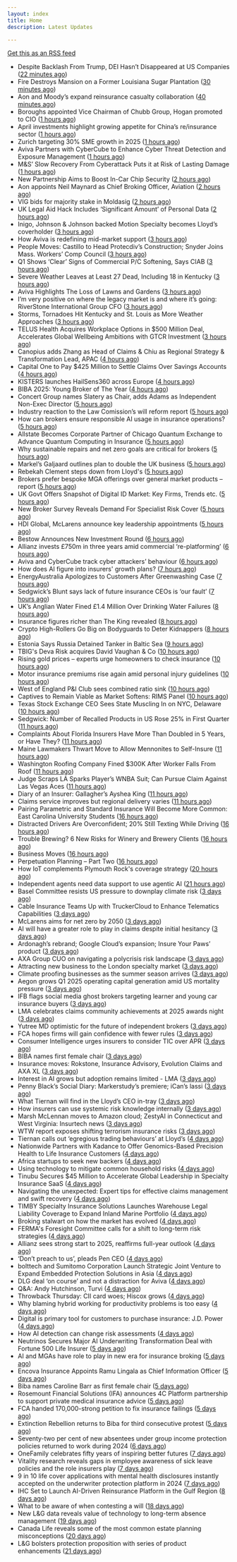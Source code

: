 ```yaml
---
layout: index
title: Home
description: Latest Updates

---
```


[Get this as an RSS feed](/feed.rss)

<!-- news_marker starts -->
- Despite Backlash From Trump, DEI Hasn’t Disappeared at US Companies ([22 minutes ago](https://www.insurancejournal.com/news/national/2025/05/19/824379.htm))
- Fire Destroys Mansion on a Former Louisiana Sugar Plantation ([30 minutes ago](https://www.insurancejournal.com/news/southcentral/2025/05/19/824378.htm))
- Aon and Moody’s expand reinsurance casualty collaboration ([40 minutes ago](https://www.reinsurancene.ws/aon-and-moodys-expand-reinsurance-casualty-collaboration/))
- Boroughs appointed Vice Chairman of Chubb Group, Hogan promoted to CIO ([1 hours ago](https://www.reinsurancene.ws/boroughs-appointed-vice-chairman-of-chubb-group-hogan-promoted-to-cio/))
- April investments highlight growing appetite for China’s re/insurance sector ([1 hours ago](https://www.reinsurancene.ws/april-investments-highlight-growing-appetite-for-chinas-re-insurance-sector/))
- Zurich targeting 30% SME growth in 2025 ([1 hours ago](https://www.postonline.co.uk/news/7957779/zurich-targeting-30-sme-growth-in-2025))
- Aviva Partners with CyberCube to Enhance Cyber Threat Detection and Exposure Management ([1 hours ago](https://www.insurtechinsights.com/aviva-partners-with-cybercube-to-enhance-cyber-threat-detection-and-exposure-management/))
- M&S’ Slow Recovery From Cyberattack Puts it at Risk of Lasting Damage ([1 hours ago](https://www.insurancejournal.com/news/international/2025/05/19/824356.htm))
- New Partnership Aims to Boost In-Car Chip Security ([2 hours ago](https://insurance-edge.net/2025/05/19/new-partnership-aims-to-boost-in-car-chip-security/))
- Aon appoints Neil Maynard as Chief Broking Officer, Aviation ([2 hours ago](https://www.reinsurancene.ws/aon-appoints-neil-maynard-as-chief-broking-officer-aviation/))
- VIG bids for majority stake in Moldasig ([2 hours ago](https://www.reinsurancene.ws/vig-bids-for-majority-stake-in-moldasig/))
- UK Legal Aid Hack Includes ‘Significant Amount’ of Personal Data ([2 hours ago](https://www.insurancejournal.com/news/international/2025/05/19/824353.htm))
- Inigo, Johnson & Johnson backed Motion Specialty becomes Lloyd’s coverholder ([3 hours ago](https://www.reinsurancene.ws/inigo-johnson-johnson-backed-motion-specialty-becomes-lloyds-coverholder/))
- How Aviva is redefining mid-market support ([3 hours ago](https://www.insurancebusinessmag.com/uk/news/breaking-news/how-aviva-is-redefining-midmarket-support-535375.aspx))
- People Moves: Castillo to Head Protecdiv’s Construction; Snyder Joins Mass. Workers’ Comp Council ([3 hours ago](https://www.insurancejournal.com/news/east/2025/05/19/823716.htm))
- Q1 Shows ‘Clear’ Signs of Commercial P/C Softening, Says CIAB ([3 hours ago](https://www.insurancejournal.com/news/national/2025/05/19/824328.htm))
- Severe Weather Leaves at Least 27 Dead, Including 18 in Kentucky ([3 hours ago](https://www.insurancejournal.com/news/southeast/2025/05/19/824341.htm))
- Aviva Highlights The Loss of Lawns and Gardens ([3 hours ago](https://insurance-edge.net/2025/05/19/aviva-highlights-the-loss-of-lawns-and-gardens/))
- I’m very positive on where the legacy market is and where it’s going: RiverStone International Group CFO ([3 hours ago](https://www.reinsurancene.ws/im-very-positive-on-where-the-legacy-market-is-and-where-its-going-riverstone-international-group-cfo/))
- Storms, Tornadoes Hit Kentucky and St. Louis as More Weather Approaches ([3 hours ago](https://www.insurancejournal.com/news/southeast/2025/05/19/824329.htm))
- TELUS Health Acquires Workplace Options in $500 Million Deal, Accelerates Global Wellbeing Ambitions with GTCR Investment ([3 hours ago](https://www.insurtechinsights.com/telus-health-acquires-workplace-options-in-500-million-deal-accelerates-global-wellbeing-ambitions-with-gtcr-investment/))
- Canopius adds Zhang as Head of Claims & Chiu as Regional Strategy & Transformation Lead, APAC ([4 hours ago](https://www.reinsurancene.ws/canopius-adds-zhang-as-head-of-claims-chiu-as-regional-strategy-transformation-lead-apac/))
- Capital One to Pay $425 Million to Settle Claims Over Savings Accounts ([4 hours ago](https://www.insurancejournal.com/news/east/2025/05/19/824323.htm))
- KISTERS launches HailSens360 across Europe ([4 hours ago](https://www.reinsurancene.ws/kisters-launches-hailsens360-across-europe/))
- BIBA 2025: Young Broker of The Year ([4 hours ago](https://insurance-edge.net/2025/05/19/biba-2025-young-broker-of-the-year/))
- Concert Group names Slatery as Chair, adds Adams as Independent Non-Exec Director ([5 hours ago](https://www.reinsurancene.ws/concert-group-names-slatery-as-chair-adds-adams-as-independent-non-exec-director/))
- Industry reaction to the Law Comission’s will reform report ([5 hours ago](https://ifamagazine.com/industry-reaction-to-the-law-comissions-will-reform-report/))
- How can brokers ensure responsible AI usage in insurance operations? ([5 hours ago](https://www.insurancebusinessmag.com/uk/news/technology/how-can-brokers-ensure-responsible-ai-usage-in-insurance-operations-536137.aspx))
- Allstate Becomes Corporate Partner of Chicago Quantum Exchange to Advance Quantum Computing in Insurance ([5 hours ago](https://www.insurtechinsights.com/allstate-becomes-corporate-partner-of-chicago-quantum-exchange-to-advance-quantum-computing-in-insurance/))
- Why sustainable repairs and net zero goals are critical for brokers ([5 hours ago](https://www.insurancebusinessmag.com/uk/news/environmental/why-sustainable-repairs-and-net-zero-goals-are-critical-for-brokers-536136.aspx))
- Markel’s Galjaard outlines plan to double the UK business ([5 hours ago](https://www.postonline.co.uk/news/7957775/markels-galjaard-outlines-plan-to-double-the-uk-business))
- Rebekah Clement steps down from Lloyd's ([5 hours ago](https://www.insurancebusinessmag.com/uk/news/breaking-news/rebekah-clement-steps-down-from-lloyds-536135.aspx))
- Brokers prefer bespoke MGA offerings over general market products – report ([5 hours ago](https://www.insurancebusinessmag.com/uk/news/breaking-news/brokers-prefer-bespoke-mga-offerings-over-general-market-products--report-536134.aspx))
- UK Govt Offers Snapshot of Digital ID Market: Key Firms, Trends etc. ([5 hours ago](https://insurance-edge.net/2025/05/19/uk-govt-offers-snapshot-of-digital-id-market-key-firms-trends-etc/))
- New Broker Survey Reveals Demand For Specialist Risk Cover ([5 hours ago](https://insurance-edge.net/2025/05/19/new-broker-survey-reveals-demand-for-specialist-risk-cover/))
- HDI Global, McLarens announce key leadership appointments ([5 hours ago](https://www.insurancebusinessmag.com/uk/news/breaking-news/hdi-global-mclarens-announce-key-leadership-appointments-536132.aspx))
- Bestow Announces New Investment Round ([6 hours ago](https://insurance-edge.net/2025/05/19/bestow-announces-new-investment-round/))
- Allianz invests £750m in three years amid commercial ‘re-platforming’ ([6 hours ago](https://www.postonline.co.uk/news/7957771/allianz-invests-ps750m-in-three-years-amid-commercial-replatforming))
- Aviva and CyberCube track cyber attackers’ behaviour ([6 hours ago](https://www.postonline.co.uk/news/7957778/aviva-and-cybercube-track-cyber-attackers-behaviour))
- How does AI figure into insurers' growth plans? ([7 hours ago](https://www.dig-in.com/list/how-does-ai-figure-into-insurers-growth-plans))
- EnergyAustralia Apologizes to Customers After Greenwashing Case ([7 hours ago](https://www.insurancejournal.com/news/international/2025/05/19/824194.htm))
- Sedgwick’s Blunt says lack of future insurance CEOs is ‘our fault’ ([7 hours ago](https://www.postonline.co.uk/news/7957772/sedgwicks-blunt-says-lack-of-future-insurance-ceos-is-our-fault))
- UK’s Anglian Water Fined £1.4 Million Over Drinking Water Failures ([8 hours ago](https://www.insurancejournal.com/news/international/2025/05/19/824185.htm))
- Insurance figures richer than The King revealed ([8 hours ago](https://www.postonline.co.uk/news/7957777/insurance-figures-richer-than-the-king-revealed))
- Crypto High-Rollers Go Big on Bodyguards to Deter Kidnappers ([8 hours ago](https://www.insurancejournal.com/news/international/2025/05/19/824178.htm))
- Estonia Says Russia Detained Tanker in Baltic Sea ([9 hours ago](https://www.insurancejournal.com/news/international/2025/05/19/824175.htm))
- TBIG's Deva Risk acquires David Vaughan & Co ([10 hours ago](https://www.insurancebusinessmag.com/uk/news/breaking-news/tbigs-deva-risk-acquires-david-vaughan-and-co-536120.aspx))
- Rising gold prices – experts urge homeowners to check insurance ([10 hours ago](https://www.insurancebusinessmag.com/uk/news/property-insurance/rising-gold-prices--experts-urge-homeowners-to-check-insurance-536119.aspx))
- Motor insurance premiums rise again amid personal injury guidelines ([10 hours ago](https://www.insurancebusinessmag.com/uk/news/auto-motor/motor-insurance-premiums-rise-again-amid-personal-injury-guidelines-536118.aspx))
- West of England P&I Club sees combined ratio sink ([10 hours ago](https://www.insurancebusinessmag.com/uk/news/marine/west-of-england-pandi-club-sees-combined-ratio-sink-536117.aspx))
- Captives to Remain Viable as Market Softens: RIMS Panel ([10 hours ago](https://www.insurancejournal.com/news/national/2025/05/19/823940.htm))
- Texas Stock Exchange CEO Sees State Muscling In on NYC, Delaware ([10 hours ago](https://www.insurancejournal.com/news/southcentral/2025/05/19/824129.htm))
- Sedgwick: Number of Recalled Products in US Rose 25% in First Quarter ([11 hours ago](https://www.insurancejournal.com/news/national/2025/05/19/824155.htm))
- Complaints About Florida Insurers Have More Than Doubled in 5 Years, or Have They? ([11 hours ago](https://www.insurancejournal.com/news/southeast/2025/05/19/824138.htm))
- Maine Lawmakers Thwart Move to Allow Mennonites to Self-Insure ([11 hours ago](https://www.insurancejournal.com/news/east/2025/05/19/824161.htm))
- Washington Roofing Company Fined $300K After Worker Falls From Roof ([11 hours ago](https://www.insurancejournal.com/news/west/2025/05/19/823964.htm))
- Judge Scraps LA Sparks Player’s WNBA Suit; Can Pursue Claim Against Las Vegas Aces ([11 hours ago](https://www.insurancejournal.com/news/west/2025/05/19/824106.htm))
- Diary of an Insurer: Gallagher’s Ayshea King ([11 hours ago](https://www.postonline.co.uk/broker/7957466/diary-of-an-insurer-gallaghers-ayshea-king))
- Claims service improves but regional delivery varies ([11 hours ago](https://www.postonline.co.uk/claims/7957673/claims-service-improves-but-regional-delivery-varies))
- Pairing Parametric and Standard Insurance Will Become More Common: East Carolina University Students ([16 hours ago](https://www.insurancejournal.com/magazines/mag-features/2025/05/19/823760.htm))
- Distracted Drivers Are Overconfident; 20% Still Texting While Driving ([16 hours ago](https://www.insurancejournal.com/magazines/mag-features/2025/05/19/823759.htm))
- Trouble Brewing? 6 New Risks for Winery and Brewery Clients ([16 hours ago](https://www.insurancejournal.com/magazines/mag-features/2025/05/19/823758.htm))
- Business Moves ([16 hours ago](https://www.insurancejournal.com/magazines/mag-business-moves/2025/05/19/823757.htm))
- Perpetuation Planning – Part Two ([16 hours ago](https://www.insurancejournal.com/magazines/mag-features/2025/05/19/823756.htm))
- How IoT complements Plymouth Rock's coverage strategy ([20 hours ago](https://www.dig-in.com/news/plymouth-rock-uses-iot-technology-to-manage-risks))
- Independent agents need data support to use agentic AI ([21 hours ago](https://www.dig-in.com/news/independent-agents-need-data-support-to-use-agentic-ai))
- Basel Committee resists US pressure to downplay climate risk ([3 days ago](https://www.dig-in.com/articles/basel-committee-resists-us-pressure-to-downplay-climate-risk))
- Cable Insurance Teams Up with TruckerCloud to Enhance Telematics Capabilities ([3 days ago](https://www.insurtechinsights.com/cable-insurance-teams-up-with-truckercloud-to-enhance-telematics-capabilities/))
- McLarens aims for net zero by 2050 ([3 days ago](https://www.postonline.co.uk/news/7957770/mclarens-aims-for-net-zero-by-2050))
- AI will have a greater role to play in claims despite initial hesitancy ([3 days ago](https://www.postonline.co.uk/broker/7957769/ai-will-have-a-greater-role-to-play-in-claims-despite-initial-hesitancy))
- Ardonagh’s rebrand; Google Cloud’s expansion; Insure Your Paws’ product ([3 days ago](https://www.postonline.co.uk/news/7957764/ardonaghs-rebrand-google-clouds-expansion-insure-your-paws-product))
- AXA Group CUO on navigating a polycrisis risk landscape ([3 days ago](https://www.insurancebusinessmag.com/uk/news/breaking-news/axa-group-cuo-on-navigating-a-polycrisis-risk-landscape-535921.aspx))
- Attracting new business to the London specialty market ([3 days ago](https://www.insurancebusinessmag.com/uk/news/breaking-news/attracting-new-business-to-the-london-specialty-market-535974.aspx))
- Climate proofing businesses as the summer season arrives ([3 days ago](https://www.insurancebusinessmag.com/uk/news/catastrophe/climate-proofing-businesses-as-the-summer-season-arrives-535973.aspx))
- Aegon grows Q1 2025 operating capital generation amid US mortality pressure ([3 days ago](https://www.insurancebusinessmag.com/uk/news/breaking-news/aegon-grows-q1-2025-operating-capital-generation-amid-us-mortality-pressure-535972.aspx))
- IFB flags social media ghost brokers targeting learner and young car insurance buyers ([3 days ago](https://www.insurancebusinessmag.com/uk/news/auto-motor/ifb-flags-social-media-ghost-brokers-targeting-learner-and-young-car-insurance-buyers-535971.aspx))
- LMA celebrates claims community achievements at 2025 awards night ([3 days ago](https://www.insurancebusinessmag.com/uk/news/claims/lma-celebrates-claims-community-achievements-at-2025-awards-night-535970.aspx))
- Yutree MD optimistic for the future of independent brokers ([3 days ago](https://www.postonline.co.uk/news/7957767/yutree-md-optimistic-for-the-future-of-independent-brokers))
- FCA hopes firms will gain confidence with fewer rules ([3 days ago](https://www.postonline.co.uk/news/7957766/fca-hopes-firms-will-gain-confidence-with-fewer-rules))
- Consumer Intelligence urges insurers to consider TIC over APR ([3 days ago](https://www.insurancebusinessmag.com/uk/news/auto-motor/consumer-intelligence-urges-insurers-to-consider-tic-over-apr-535940.aspx))
- BIBA names first female chair ([3 days ago](https://www.insurancebusinessmag.com/uk/news/breaking-news/biba-names-first-female-chair-535939.aspx))
- Insurance moves: Rokstone, Insurance Advisory, Evolution Claims and AXA XL ([3 days ago](https://www.insurancebusinessmag.com/uk/news/breaking-news/insurance-moves-rokstone-insurance-advisory-evolution-claims-and-axa-xl-535937.aspx))
- Interest in AI grows but adoption remains limited - LMA ([3 days ago](https://www.insurancebusinessmag.com/uk/news/technology/interest-in-ai-grows-but-adoption-remains-limited--lma-535936.aspx))
- Penny Black’s Social Diary: Markerstudy’s premiere; iCan’s lassi ([3 days ago](https://www.postonline.co.uk/people/7957568/penny-blacks-social-diary-markerstudys-premiere-icans-lassi))
- What Tiernan will find in the Lloyd’s CEO in-tray ([3 days ago](https://www.postonline.co.uk/lloydslondon/7957720/what-tiernan-will-find-in-the-lloyds-ceo-in-tray))
- How insurers can use systemic risk knowledge internally ([3 days ago](https://www.dig-in.com/opinion/how-insurers-can-use-systemic-risk-knowledge-internally))
- Marsh McLennan moves to Amazon cloud; ZestyAI in Connecticut and West Virginia: Insurtech news ([3 days ago](https://www.dig-in.com/news/marsh-mclennan-to-amazon-cloud-zestyai-and-insurtech-news))
- WTW report exposes shifting terrorism insurance risks ([3 days ago](https://www.insurancebusinessmag.com/uk/news/breaking-news/wtw-report-exposes-shifting-terrorism-insurance-risks-535909.aspx))
- Tiernan calls out ‘egregious trading behaviours’ at Lloyd’s ([4 days ago](https://www.postonline.co.uk/lloydslondon/7957765/tiernan-calls-out-egregious-trading-behaviours-at-lloyds))
- Nationwide Partners with Kadance to Offer Genomics-Based Precision Health to Life Insurance Customers ([4 days ago](https://www.insurtechinsights.com/nationwide-partners-with-kadance-to-offer-genomics-based-precision-health-to-life-insurance-customers/))
- Africa startups to seek new backers ([4 days ago](https://www.dig-in.com/articles/africa-startups-to-seek-new-backers))
- Using technology to mitigate common household risks ([4 days ago](https://www.dig-in.com/podcast/using-technology-to-mitigate-common-household-risks))
- Tinubu Secures $45 Million to Accelerate Global Leadership in Specialty Insurance SaaS ([4 days ago](https://www.insurtechinsights.com/tinubu-secures-45-million-to-accelerate-global-leadership-in-specialty-insurance-saas/))
- Navigating the unexpected: Expert tips for effective claims management and swift recovery ([4 days ago](https://www.insurancebusinessmag.com/uk/news/property-insurance/navigating-the-unexpected-expert-tips-for-effective-claims-management-and-swift-recovery-535498.aspx))
- TIMBY Specialty Insurance Solutions Launches Warehouse Legal Liability Coverage to Expand Inland Marine Portfolio ([4 days ago](https://www.insurtechinsights.com/timby-specialty-insurance-solutions-launches-warehouse-legal-liability-coverage-to-expand-inland-marine-portfolio/))
- Broking stalwart on how the market has evolved ([4 days ago](https://www.insurancebusinessmag.com/uk/news/breaking-news/broking-stalwart-on-how-the-market-has-evolved-535809.aspx))
- FERMA's Foresight Committee calls for a shift to long-term risk strategies ([4 days ago](https://www.insurancebusinessmag.com/uk/news/non-profits/fermas-foresight-committee-calls-for-a-shift-to-longterm-risk-strategies-535808.aspx))
- Allianz sees strong start to 2025, reaffirms full-year outlook ([4 days ago](https://www.insurancebusinessmag.com/uk/news/breaking-news/allianz-sees-strong-start-to-2025-reaffirms-fullyear-outlook-535802.aspx))
- ‘Don’t preach to us’, pleads Pen CEO ([4 days ago](https://www.postonline.co.uk/broker/7957752/dont-preach-to-us-pleads-pen-ceo))
- bolttech and Sumitomo Corporation Launch Strategic Joint Venture to Expand Embedded Protection Solutions in Asia ([4 days ago](https://www.insurtechinsights.com/bolttech-and-sumitomo-corporation-launch-strategic-joint-venture-to-expand-embedded-protection-solutions-in-asia/))
- DLG deal ‘on course’ and not a distraction for Aviva ([4 days ago](https://www.postonline.co.uk/news/7957750/dlg-deal-on-course-and-not-a-distraction-for-aviva))
- Q&A: Andy Hutchinson, Turvi ([4 days ago](https://www.postonline.co.uk/technology/7957394/qa-andy-hutchinson-turvi))
- Throwback Thursday: CII card woes; Hiscox grows ([4 days ago](https://www.postonline.co.uk/personal/7956604/throwback-thursday-cii-card-woes-hiscox-grows))
- Why blaming hybrid working for productivity problems is too easy ([4 days ago](https://www.postonline.co.uk/people/7957728/why-blaming-hybrid-working-for-productivity-problems-is-too-easy))
- Digital is primary tool for customers to purchase insurance: J.D. Power ([4 days ago](https://www.dig-in.com/news/customers-prefer-buying-insurance-digitally-says-j-d-power))
- How AI detection can change risk assessments ([4 days ago](https://www.dig-in.com/opinion/how-ai-detection-can-change-risk-assessments))
- Neutrinos Secures Major AI Underwriting Transformation Deal with Fortune 500 Life Insurer ([5 days ago](https://www.insurtechinsights.com/neutrinos-secures-major-ai-underwriting-transformation-deal-with-fortune-500-life-insurer/))
- AI and MGAs have role to play in new era for insurance broking ([5 days ago](https://www.postonline.co.uk/technology/7957751/ai-and-mgas-have-role-to-play-in-new-era-for-insurance-broking))
- Encova Insurance Appoints Ramu Lingala as Chief Information Officer ([5 days ago](https://www.insurtechinsights.com/encova-insurance-appoints-ramu-lingala-as-chief-information-officer/))
- Biba names Caroline Barr as first female chair ([5 days ago](https://www.postonline.co.uk/broker/7957749/biba-names-caroline-barr-as-first-female-chair))
- Rosemount Financial Solutions (IFA) announces 4C Platform partnership to support private medical insurance advice ([5 days ago](https://ifamagazine.com/rosemount-financial-solutions-ifa-announces-4c-platform-partnership-to-support-private-medical-insurance-advice/))
- FCA handed 170,000-strong petition to fix insurance failings ([5 days ago](https://www.postonline.co.uk/regulation/7957747/fca-handed-170000-strong-petition-to-fix-insurance-failings))
- Extinction Rebellion returns to Biba for third consecutive protest ([5 days ago](https://www.postonline.co.uk/news/7957741/extinction-rebellion-returns-to-biba-for-third-consecutive-protest))
- Seventy-two per cent of new absentees under group income protection policies returned to work during 2024 ([6 days ago](https://ifamagazine.com/seventy-two-per-cent-of-new-absentees-under-group-income-protection-policies-returned-to-work-during-2024/))
- OneFamily celebrates fifty years of inspiring better futures ([7 days ago](https://ifamagazine.com/onefamily-celebrates-fifty-years-of-inspiring-better-futures/))
- Vitality research reveals gaps in employee awareness of sick leave policies and the role insurers play ([7 days ago](https://ifamagazine.com/vitality-research-reveals-gaps-in-employee-awareness-of-sick-leave-policies-and-the-role-insurers-play/))
- 9 in 10 life cover applications with mental health disclosures instantly accepted on the underwriter protection platform in 2024 ([7 days ago](https://ifamagazine.com/9-in-10-life-cover-applications-with-mental-health-disclosures-instantly-accepted-on-the-underwriter-protection-platform-in-2024/))
- IHC Set to Launch AI-Driven Reinsurance Platform in the Gulf Region ([8 days ago](https://thefintechtimes.com/ihc-set-to-launch-ai-driven-reinsurance-platform/))
- What to be aware of when contesting a will ([18 days ago](https://ifamagazine.com/what-to-be-aware-of-when-contesting-a-will/))
- New L&G data reveals value of technology to long-term absence management ([19 days ago](https://ifamagazine.com/new-lg-data-reveals-value-of-technology-to-long-term-absence-management/))
- Canada Life reveals some of the most common estate planning misconceptions ([20 days ago](https://ifamagazine.com/some-of-the-most-common-estate-planning-misconceptions-revealed/))
- L&G bolsters protection proposition with series of product enhancements ([21 days ago](https://ifamagazine.com/lg-bolsters-protection-proposition-with-series-of-product-enhancements/))

<!-- news_marker ends -->